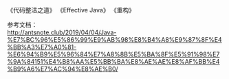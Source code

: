 
《代码整洁之道》
《Effective Java》
《重构》


参考文档：  
http://antsnote.club/2019/04/04/Java-%E7%BC%96%E5%86%99%E9%AB%98%E8%B4%A8%E9%87%8F%E4%BB%A3%E7%A0%81-%E6%94%B9%E5%96%84%E7%A8%8B%E5%BA%8F%E5%91%98%E7%9A%84151%E4%B8%AA%E5%BB%BA%E8%AE%AE%E8%AF%BB%E4%B9%A6%E7%AC%94%E8%AE%B0/
